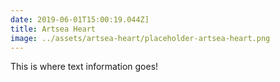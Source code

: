 ```yaml
---
date: 2019-06-01T15:00:19.044Z]
title: Artsea Heart
image: ../assets/artsea-heart/placeholder-artsea-heart.png
---
```


This is where text information goes!
